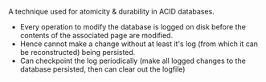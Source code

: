 A technique used for atomicity & durability in ACID databases.
- Every operation to modify the database is logged on disk before the contents of the associated page are modified.
- Hence cannot make a change without at least it's log (from which it can be reconstructed) being persisted.
- Can checkpoint the log periodically (make all logged changes to the database persisted, then can clear out the logfile)